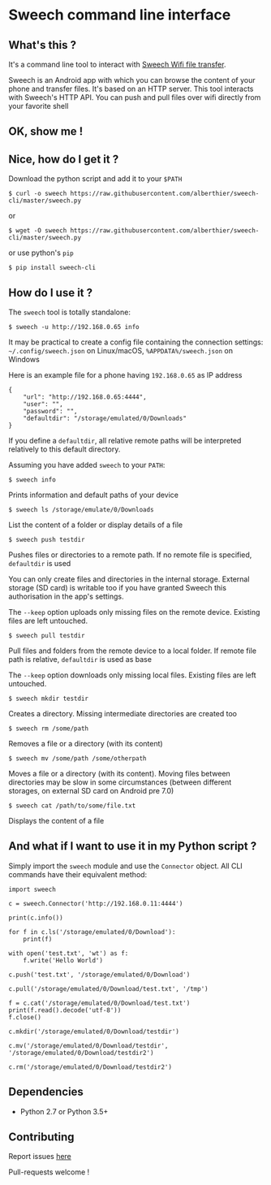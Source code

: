 # Sweech command line interface

## What's this ?

It's a command line tool to interact with [Sweech Wifi file transfer](https://play.google.com/store/apps/details?id=com.sweech).

Sweech is an Android app with which you can browse the content of your phone and transfer files. It's based on an HTTP server. This tool interacts with Sweech's HTTP API. You can push and pull files over wifi directly from your favorite shell

## OK, show me !

## Nice, how do I get it ?

Download the python script and add it to your `$PATH`

`$ curl -o sweech https://raw.githubusercontent.com/alberthier/sweech-cli/master/sweech.py`

or

`$ wget -O sweech https://raw.githubusercontent.com/alberthier/sweech-cli/master/sweech.py`

or use python's `pip`

`$ pip install sweech-cli`

## How do I use it ?

The `sweech` tool is totally standalone:

```
$ sweech -u http://192.168.0.65 info
```

 It may be practical to create a config file containing the connection settings: `~/.config/sweech.json` on Linux/macOS, `%APPDATA%/sweech.json` on Windows

Here is an example file for a phone having `192.168.0.65` as IP address

```
{
    "url": "http://192.168.0.65:4444",
    "user": "",
    "password": "",
    "defaultdir": "/storage/emulated/0/Downloads"
}
```
If you define a `defaultdir`, all relative remote paths will be interpreted relatively to this default directory.

Assuming you have added `sweech` to your `PATH`:

```
$ sweech info
```
Prints information and default paths of your device

```
$ sweech ls /storage/emulate/0/Downloads
```
List the content of a folder or display details of a file

```
$ sweech push testdir
```
Pushes files or directories to a remote path. If no remote file is specified, `defaultdir` is used

You can only create files and directories in the internal storage. External storage (SD card) is writable too if you have granted Sweech this authorisation in the app's settings.

The `--keep` option uploads only missing files on the remote device. Existing files are left untouched.

```
$ sweech pull testdir
```
Pull files and folders from the remote device to a local folder. If remote file path is relative, `defaultdir` is used as base

The `--keep` option downloads only missing local files. Existing files are left untouched.

```
$ sweech mkdir testdir
```
Creates a directory. Missing intermediate directories are created too

```
$ sweech rm /some/path
```
Removes a file or a directory (with its content)

```
$ sweech mv /some/path /some/otherpath
```
Moves a file or a directory (with its content). Moving files between directories may be slow in some circumstances (between different storages, on external SD card on Android pre 7.0)

```
$ sweech cat /path/to/some/file.txt
```
Displays the content of a file

## And what if I want to use it in my Python script ?

Simply import the `sweech` module and use the `Connector` object. All CLI commands have their equivalent method:

```
import sweech

c = sweech.Connector('http://192.168.0.11:4444')

print(c.info())

for f in c.ls('/storage/emulated/0/Download'):
    print(f)

with open('test.txt', 'wt') as f:
    f.write('Hello World')

c.push('test.txt', '/storage/emulated/0/Download')

c.pull('/storage/emulated/0/Download/test.txt', '/tmp')

f = c.cat('/storage/emulated/0/Download/test.txt')
print(f.read().decode('utf-8'))
f.close()

c.mkdir('/storage/emulated/0/Download/testdir')

c.mv('/storage/emulated/0/Download/testdir', '/storage/emulated/0/Download/testdir2')

c.rm('/storage/emulated/0/Download/testdir2')

```

## Dependencies

* Python 2.7 or Python 3.5+

## Contributing

Report issues [here](https://github.com/alberthier/sweech-cli/issues)

Pull-requests welcome !
